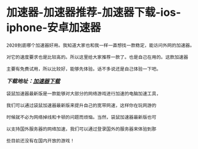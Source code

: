 # 加速器-加速器推荐-加速器下载-ios-iphone-安卓加速器

```
2020到底哪个加速器好用。我知道大家也和我一样一直想找一款稳定，能访问外网的加速器。
```
```
对它的速度要求也是比较高的。所以这里给大家推荐一款了。也是自己在用的。这款加速器
```
```
主要有免费试用，所以比较好，能够先体验。话不多说还是自己体验一下吧。
```

***下载地址：[加速器下载](https://vipviptv.com/share.html?channel=s3)***

```
袋鼠加速器最新版是一款能够对大部分的网络游戏进行加速的电脑加速工具，
```
```
我们可以通过袋鼠加速器最新版来提升自己的宽带网速，这样你在玩网游的
```  
```
时候就不必为网络掉线和卡顿的问题而烦恼。当然，袋鼠加速器最新版也可
```  
```
以支持国外服务器的网络加速，我们可以通过登录国外的服务器来体验到那
```  
```
些目前还没有在国内开放的游戏！
```


